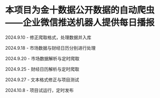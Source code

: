 # 本项目为金十数据公开数据的自动爬虫——企业微信推送机器人提供每日播报

2024.9.10 - 修正爬取格式，处理数据并入库

2024.9.18 - 市场数据与财经日历分别进行处理

2024.9.20 - 市场数据解析与定时爬取

2024.9.25 - 财经日历解析与定时爬取

2024.9.27 - 文本格式修正与项目测试

2024.10.8 - 项目试运行，定时发布
